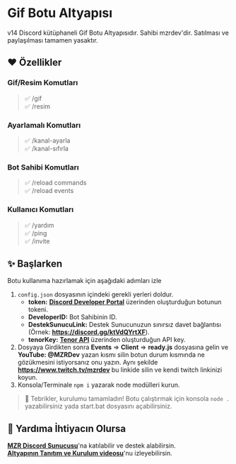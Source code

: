 # Gif Botu Altyapısı
v14 Discord kütüphaneli Gif Botu Altyapısıdır. Sahibi mzrdev'dir. Satılması ve paylaşılması tamamen yasaktır.

## ❤️ Özellikler
### Gif/Resim Komutları
> ✅ /gif <br>
> ✅ /resim <br>

### Ayarlamalı Komutları
> ✅ /kanal-ayarla <br>
> ✅ /kanal-sıfırla <br>

### Bot Sahibi Komutları
> ✅ /reload commands <br>
> ✅ /reload events <br>

### Kullanıcı Komutları
> ✅ /yardım <br>
> ✅ /ping <br>
> ✅ /invite <br>

## ✨ Başlarken
Botu kullanıma hazırlamak için aşağıdaki adımları izle
1. `config.json` dosyasının içindeki gerekli yerleri doldur. <br>
    * **token:** [**Discord Developer Portal**](https://discord.com/developers/applications) üzerinden oluşturduğun botunun tokeni. <br>
    * **DeveloperID:** Bot Sahibinin ID. <br>
    * **DestekSunucuLink:** Destek Sunucunuzun sınırsız davet bağlantısı (Örnek: **https://discord.gg/ktVdQYrtXF**). <br>
    * **tenorKey:** [**Tenor API**](https://developers.google.com/tenor/guides/quickstart) üzerinden oluşturduğun API key. <br> 
2. Dosyaya Girdikten sonra **Events** => **Client** => **ready.js** dosyasına gelin ve **YouTube: @MZRDev** yazan kısmı silin botun durum kısmında ne gözükmesini istiyorsanız onu yazın. Aynı şekilde **https://www.twitch.tv/mzrdev** bu linkide silin ve kendi twitch linkinizi koyun.  
3. Konsola/Terminale `npm i` yazarak node modülleri kurun.

> 🎉 Tebrikler, kurulumu tamamladın! Botu çalıştırmak için konsola `node .` yazabilirsiniz yada start.bat dosyasını açabilirsiniz.

## 💞 Yardıma İhtiyacın Olursa
[**MZR Discord Sunucusu**](https://discord.gg/ktVdQYrtXF)'na katılabilir ve destek alabilirsin. <br>
[**Altyapının Tanıtım ve Kurulum videosu**](https://discord.gg/ktVdQYrtXF)'nu izleyebilirsin.

